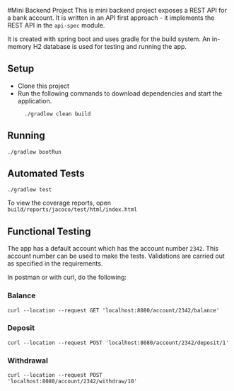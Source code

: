 #Mini Backend Project
This is mini backend project exposes a REST API for a bank account.
It is written in an API first approach - 
it implements the REST API in the `api-spec` module.

It is created with spring boot and uses gradle for the build system.
An in-memory H2 database is used for testing and running the app.

## Setup
- Clone this project
- Run the following commands to download dependencies and start the application.
  ```commandline
    ./gradlew clean build
  
## Running
`./gradlew bootRun`

## Automated Tests
`./gradlew test`

To view the coverage reports, open `build/reports/jacoco/test/html/index.html`
  
## Functional Testing
The app has a default account which has the account number `2342`.
This account number can be used to make the tests.
Validations are carried out as specified in the requirements.

In postman or with curl, do the following:

### Balance
`curl --location --request GET 'localhost:8080/account/2342/balance'`

### Deposit
`curl --location --request POST 'localhost:8080/account/2342/deposit/1'`

### Withdrawal
`curl --location --request POST 'localhost:8080/account/2342/withdraw/10'`
